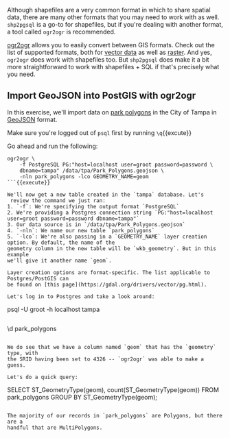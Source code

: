 Although shapefiles are a very common format in which to share spatial 
data, there are many other formats that you may need to work with as well. 
`shp2pgsql` is a go-to for shapefiles, but if you're dealing with another 
format, a tool called `ogr2ogr` is recommended. 

[ogr2ogr](https://gdal.org/programs/ogr2ogr.html) allows you to easily convert 
between GIS formats. Check out the list of supported formats,
 both for [vector data](https://gdal.org/drivers/vector/index.html) as well as 
 [raster](https://gdal.org/drivers/raster/index.html).
 And yes, `ogr2ogr` does work with shapefiles too. But `shp2pgsql` does make it
 a bit more straightforward to work with shapefiles + SQL if that's precisely 
 what you need.

## Import GeoJSON into PostGIS with ogr2ogr

In this exercise, we'll import data on [park polygons](https://city-tampa.opendata.arcgis.com/datasets/park-polygons?geometry=-83.779%2C27.778%2C-81.166%2C28.203) in the City of Tampa in 
[GeoJSON](https://en.wikipedia.org/wiki/GeoJSON) format.  

Make sure you're logged out of `psql` first by running ```\q```{{excute}}

Go ahead and run the following:

```
ogr2ogr \
    -f PostgreSQL PG:"host=localhost user=groot password=password \
    dbname=tampa" /data/tpa/Park_Polygons.geojson \
    -nln park_polygons -lco GEOMETRY_NAME=geom
```{{execute}}

We'll now get a new table created in the `tampa` database. Let's
 review the command we just ran:
1. `-f`: We're specifying the output format `PostgreSQL`
2. We're providing a Postgres connection string `PG:"host=localhost user=groot password=password dbname=tampa"`
3. Our data source is in `/data/tpa/Park_Polygons.geojson`
4. `-nln`: We name our new table `park_polygons`
5. `-lco`: We're also passing in a `GEOMETRY_NAME` layer creation option. By default, the name of the 
geometry column in the new table will be `wkb_geometry`. But in this example 
we'll give it another name `geom`.

Layer creation options are format-specific. The list applicable to Postgres/PostGIS can 
be found on [this page](https://gdal.org/drivers/vector/pg.html).

Let's log in to Postgres and take a look around:

```
psql -U groot -h localhost tampa
```{{execute}}
```
\d park_polygons
```{{execute}}

We do see that we have a column named `geom` that has the `geometry` type, with 
the SRID having been set to 4326 -- `ogr2ogr` was able to make a guess.

Let's do a quick query:

```
SELECT ST_GeometryType(geom), count(ST_GeometryType(geom)) 
FROM park_polygons 
GROUP BY ST_GeometryType(geom);
```{{execute}}

The majority of our records in `park_polygons` are Polygons, but there are a 
handful that are MultiPolygons.
